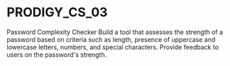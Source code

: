 # PRODIGY_CS_03
Password Complexity Checker Build a tool that assesses the strength of a password based on criteria  such as length, presence of uppercase and lowercase letters, numbers, and  special characters. Provide feedback to users on the password's strength.
